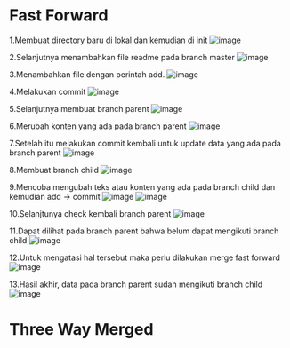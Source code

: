 # Fast Forward

1.Membuat directory baru di lokal dan kemudian di init
![image](https://github.com/supriantositompul/test/assets/71377466/ed5c87e4-8255-46ba-9ee9-1e543db70eb0)

2.Selanjutnya menambahkan file readme pada branch master
![image](https://github.com/supriantositompul/test/assets/71377466/6face0a1-8c74-4768-b114-f4b890d93206)

3.Menambahkan file dengan perintah add.
![image](https://github.com/supriantositompul/test/assets/71377466/a4b44350-da76-45a6-8c9d-9d5ea0233064)

4.Melakukan commit
![image](https://github.com/supriantositompul/test/assets/71377466/6397a9e9-d82b-4885-bd03-7c376f0b28f0)

5.Selanjutnya membuat branch parent
![image](https://github.com/supriantositompul/test/assets/71377466/3205a191-85fb-49e7-8100-8ea3c456641a)

6.Merubah konten yang ada pada branch parent
![image](https://github.com/supriantositompul/test/assets/71377466/29a486df-6a9e-4910-9cac-5c0120bf2ec8)

7.Setelah itu melakukan commit kembali untuk update data yang ada pada branch parent
![image](https://github.com/supriantositompul/test/assets/71377466/f0266c3b-0488-44f9-ac82-1c54a55a0ad6)

8.Membuat branch child
![image](https://github.com/supriantositompul/test/assets/71377466/dea7bb49-2574-4b79-90c8-01f819b3d27d)

9.Mencoba mengubah teks atau konten yang ada pada branch child dan kemudian add -> commit
![image](https://github.com/supriantositompul/test/assets/71377466/e72e7634-3372-4b89-8d02-30440293ee71)
![image](https://github.com/supriantositompul/test/assets/71377466/fb522fc7-dc1d-4d53-965a-22cff6efe184)

10.Selanjtunya check kembali branch parent
![image](https://github.com/supriantositompul/test/assets/71377466/c8012a19-50ec-43d1-91b1-b8a1c20b5f89)

11.Dapat dilihat pada branch parent bahwa belum dapat mengikuti branch child
![image](https://github.com/supriantositompul/test/assets/71377466/78f7422f-5d31-4315-b173-41f09afb688c)

12.Untuk mengatasi hal tersebut maka perlu dilakukan merge fast forward
![image](https://github.com/supriantositompul/test/assets/71377466/b7823c41-f9b4-4a94-ae20-852ea30350aa)

13.Hasil akhir, data pada branch parent sudah mengikuti branch child
![image](https://github.com/supriantositompul/test/assets/71377466/08abe214-480a-4c53-8031-8093b77d4114)


# Three Way Merged
